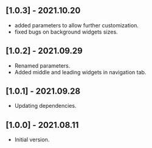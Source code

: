 ## [1.0.3] - 2021.10.20

* added parameters to allow further customization.
* fixed bugs on background widgets sizes.
## [1.0.2] - 2021.09.29

* Renamed parameters.
* Added middle and leading widgets in navigation tab.

## [1.0.1] - 2021.09.28

* Updating dependencies.

## [1.0.0] - 2021.08.11

* Initial version.
